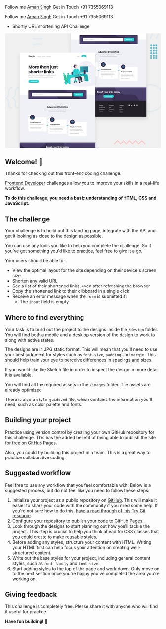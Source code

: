 Follow me [Aman Singh](https://github.com/aman9113/)
Get in Touch +91 7355069113


Follow me [Aman Singh](https://github.com/aman9113/)
Get in Touch +91 7355069113

 - Shortly URL shortening API Challenge

![Design preview for the Shortly URL shortening API coding challenge](./design/desktop-preview.jpg)

## Welcome! 👋

Thanks for checking out this front-end coding challenge.

[Frontend Developer](https://github.com/aman9113) challenges allow you to improve your skills in a real-life workflow.

**To do this challenge, you need a basic understanding of HTML, CSS and JavaScript.**

## The challenge

Your challenge is to build out this landing page, integrate with the API and get it looking as close to the design as possible.

You can use any tools you like to help you complete the challenge. So if you've got something you'd like to practice, feel free to give it a go.

Your users should be able to:

- View the optimal layout for the site depending on their device's screen size
- Shorten any valid URL
- See a list of their shortened links, even after refreshing the browser
- Copy the shortened link to their clipboard in a single click
- Receive an error message when the `form` is submitted if:
  - The `input` field is empty

## Where to find everything

Your task is to build out the project to the designs inside the `/design` folder. You will find both a mobile and a desktop version of the design to work to along with active states.

The designs are in JPG static format. This will mean that you'll need to use your best judgment for styles such as `font-size`, `padding` and `margin`. This should help train your eye to perceive differences in spacings and sizes.

If you would like the Sketch file in order to inspect the design in more detail it is available.

You will find all the required assets in the `/images` folder. The assets are already optimized.

There is also a `style-guide.md` file, which contains the information you'll need, such as color palette and fonts.

## Building your project

Practice using version control by creating your own GitHub repository for this challenge. This has the added benefit of being able to publish the site for free on GitHub Pages. 

Also, you could try building this project in a team. This is a great way to practice collaborative coding.

## Suggested workflow

Feel free to use any workflow that you feel comfortable with. Below is a suggested process, but do not feel like you need to follow these steps:

1. Initialize your project as a public repository on [GitHub](https://github.com/). This will make it easier to share your code with the community if you need some help. If you're not sure how to do this, [have a read through of this Try Git resource](https://try.github.io/).
2. Configure your repository to publish your code to [GitHub Pages](https://pages.github.com).
3. Look through the designs to start planning out how you'll tackle the project. This step is crucial to help you think ahead for CSS classes that you could create to make reusable styles.
4. Before adding any styles, structure your content with HTML. Writing your HTML first can help focus your attention on creating well-structured content.
5. Write out the base styles for your project, including general content styles, such as `font-family` and `font-size`.
6. Start adding styles to the top of the page and work down. Only move on to the next section once you're happy you've completed the area you're working on.
## Giving feedback

This challenge is completely free. Please share it with anyone who will find it useful for practice.

**Have fun building!** 🚀
